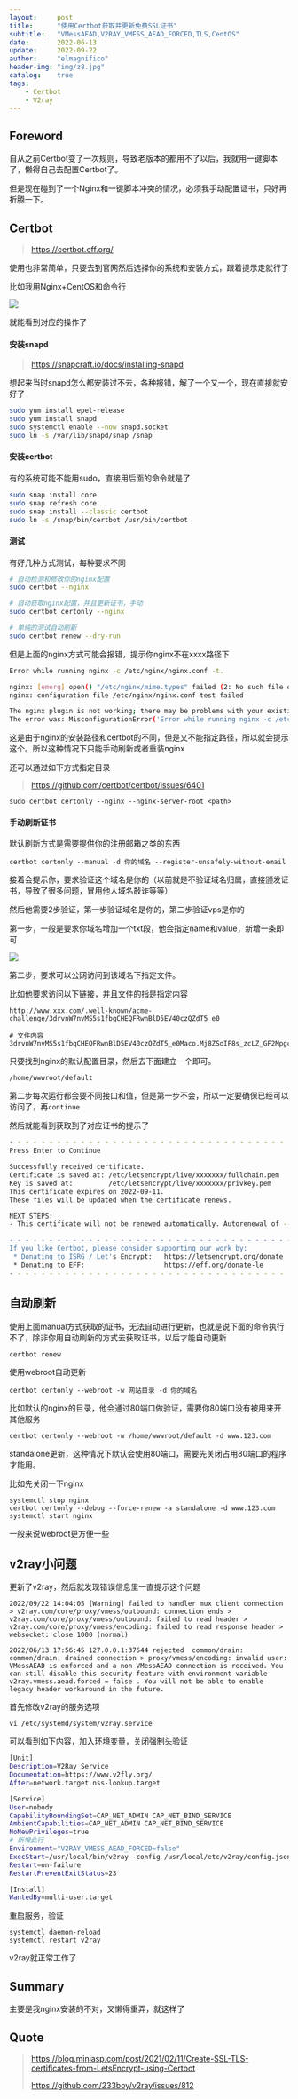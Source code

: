 ```yaml
---
layout:     post
title:      "使用Certbot获取并更新免费SSL证书"
subtitle:   "VMessAEAD,V2RAY_VMESS_AEAD_FORCED,TLS,CentOS"
date:       2022-06-13
update:     2022-09-22
author:     "elmagnifico"
header-img: "img/z8.jpg"
catalog:    true
tags:
    - Certbot
    - V2ray
---
```


## Foreword

自从之前Certbot变了一次规则，导致老版本的都用不了以后，我就用一键脚本了，懒得自己去配置Certbot了。

但是现在碰到了一个Nginx和一键脚本冲突的情况，必须我手动配置证书，只好再折腾一下。



## Certbot

> https://certbot.eff.org/

使用也非常简单，只要去到官网然后选择你的系统和安装方式，跟着提示走就行了

比如我用Nginx+CentOS和命令行

![](https://img.elmagnifico.tech/static/upload/elmagnifico/image-20220613181740671.png)

就能看到对应的操作了



#### 安装snapd

> https://snapcraft.io/docs/installing-snapd

想起来当时snapd怎么都安装过不去，各种报错，解了一个又一个，现在直接就安好了

```bash
sudo yum install epel-release
sudo yum install snapd
sudo systemctl enable --now snapd.socket
sudo ln -s /var/lib/snapd/snap /snap
```



#### 安装certbot

有的系统可能不能用sudo，直接用后面的命令就是了

```bash
sudo snap install core
sudo snap refresh core
sudo snap install --classic certbot
sudo ln -s /snap/bin/certbot /usr/bin/certbot
```



#### 测试

有好几种方式测试，每种要求不同

```bash
# 自动检测和修改你的nginx配置
sudo certbot --nginx

# 自动获取nginx配置，并且更新证书，手动
sudo certbot certonly --nginx

# 单纯的测试自动刷新
sudo certbot renew --dry-run
```

但是上面的nginx方式可能会报错，提示你nginx不在xxxx路径下

```bash
Error while running nginx -c /etc/nginx/nginx.conf -t.

nginx: [emerg] open() "/etc/nginx/mime.types" failed (2: No such file or directory) in /etc/nginx/nginx.conf:23
nginx: configuration file /etc/nginx/nginx.conf test failed

The nginx plugin is not working; there may be problems with your existing configuration.
The error was: MisconfigurationError('Error while running nginx -c /etc/nginx/nginx.conf -t.\n\nnginx: [emerg] open() "/etc/nginx/mime.types" failed (2: No such file or directory) in /etc/nginx/nginx.conf:23\nnginx: configuration file /etc/nginx/nginx.conf test failed\n')
```

这是由于nginx的安装路径和certbot的不同，但是又不能指定路径，所以就会提示这个。所以这种情况下只能手动刷新或者重装nginx

还可以通过如下方式指定目录

> https://github.com/certbot/certbot/issues/6401

```
sudo certbot certonly --nginx --nginx-server-root <path>
```



#### 手动刷新证书

默认刷新方式是需要提供你的注册邮箱之类的东西

```
certbot certonly --manual -d 你的域名 --register-unsafely-without-email
```

接着会提示你，要求验证这个域名是你的（以前就是不验证域名归属，直接颁发证书，导致了很多问题，冒用他人域名敲诈等等）

然后他需要2步验证，第一步验证域名是你的，第二步验证vps是你的

第一步，一般是要求你域名增加一个txt段，他会指定name和value，新增一条即可

![](https://img.elmagnifico.tech/static/upload/elmagnifico/image-20220613182847095.png)



第二步，要求可以公网访问到该域名下指定文件。

比如他要求访问以下链接，并且文件的指是指定内容

```
http://www.xxx.com/.well-known/acme-challenge/3drvnW7nvMS5s1fbqCHEQFRwnBlD5EV40czQZdT5_e0

# 文件内容
3drvnW7nvMS5s1fbqCHEQFRwnBlD5EV40czQZdT5_e0Maco.Mj8ZSoIF8s_zcLZ_GF2MpgcwCm2i12wRXVStRwLp8Ww
```

只要找到nginx的默认配置目录，然后去下面建立一个即可。

```
/home/wwwroot/default
```

第二步每次运行都会要不同接口和值，但是第一步不会，所以一定要确保已经可以访问了，再`continue`



然后就能看到获取到了对应证书的提示了

```bash
- - - - - - - - - - - - - - - - - - - - - - - - - - - - - - - - - - - - - - - -
Press Enter to Continue

Successfully received certificate.
Certificate is saved at: /etc/letsencrypt/live/xxxxxxx/fullchain.pem
Key is saved at:         /etc/letsencrypt/live/xxxxxxx/privkey.pem
This certificate expires on 2022-09-11.
These files will be updated when the certificate renews.

NEXT STEPS:
- This certificate will not be renewed automatically. Autorenewal of --manual certificates requires the use of an authentication hook script (--manual-auth-hook) but one was not provided. To renew this certificate, repeat this same certbot command before the certificate's expiry date.

- - - - - - - - - - - - - - - - - - - - - - - - - - - - - - - - - - - - - - - -
If you like Certbot, please consider supporting our work by:
 * Donating to ISRG / Let's Encrypt:   https://letsencrypt.org/donate
 * Donating to EFF:                    https://eff.org/donate-le
- - - - - - - - - - - - - - - - - - - - - - - - - - - - - - - - - - - - - - - -
```



## 自动刷新

使用上面manual方式获取的证书，无法自动进行更新，也就是说下面的命令执行不了，除非你用自动刷新的方式去获取证书，以后才能自动更新

```
certbot renew
```



使用webroot自动更新

```
certbot certonly --webroot -w 网站目录 -d 你的域名
```

比如默认的nginx的目录，他会通过80端口做验证，需要你80端口没有被用来开其他服务

```
certbot certonly --webroot -w /home/wwwroot/default -d www.123.com
```



standalone更新，这种情况下默认会使用80端口，需要先关闭占用80端口的程序才能用。

比如先关闭一下nginx

```
systemctl stop nginx
certbot certonly --debug --force-renew -a standalone -d www.123.com
systemctl start nginx
```



一般来说webroot更方便一些



## v2ray小问题

更新了v2ray，然后就发现错误信息里一直提示这个问题

```
2022/09/22 14:04:05 [Warning] failed to handler mux client connection > v2ray.com/core/proxy/vmess/outbound: connection ends > v2ray.com/core/proxy/vmess/outbound: failed to read header > v2ray.com/core/proxy/vmess/encoding: failed to read response header > websocket: close 1000 (normal)	

2022/06/13 17:56:45 127.0.0.1:37544 rejected  common/drain: common/drain: drained connection > proxy/vmess/encoding: invalid user: VMessAEAD is enforced and a non VMessAEAD connection is received. You can still disable this security feature with environment variable v2ray.vmess.aead.forced = false . You will not be able to enable legacy header workaround in the future.

```

首先修改v2ray的服务选项

```
vi /etc/systemd/system/v2ray.service
```

可以看到如下内容，加入环境变量，关闭强制头验证

```bash
[Unit]
Description=V2Ray Service
Documentation=https://www.v2fly.org/
After=network.target nss-lookup.target

[Service]
User=nobody
CapabilityBoundingSet=CAP_NET_ADMIN CAP_NET_BIND_SERVICE
AmbientCapabilities=CAP_NET_ADMIN CAP_NET_BIND_SERVICE
NoNewPrivileges=true
# 新增此行
Environment="V2RAY_VMESS_AEAD_FORCED=false"
ExecStart=/usr/local/bin/v2ray -config /usr/local/etc/v2ray/config.json
Restart=on-failure
RestartPreventExitStatus=23

[Install]
WantedBy=multi-user.target

```



重启服务，验证

```
systemctl daemon-reload
systemctl restart v2ray
```

v2ray就正常工作了



## Summary

主要是我nginx安装的不对，又懒得重弄，就这样了



## Quote

> https://blog.miniasp.com/post/2021/02/11/Create-SSL-TLS-certificates-from-LetsEncrypt-using-Certbot
>
> https://github.com/233boy/v2ray/issues/812

